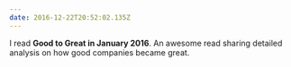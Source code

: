 ```yaml
---
date: 2016-12-22T20:52:02.135Z
---
```


I read **Good to Great in January 2016**. An awesome read sharing detailed analysis on how good companies became great.
